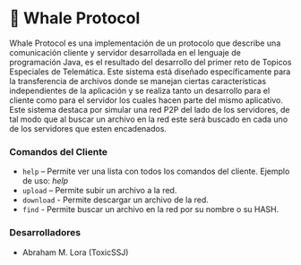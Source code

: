# 🐳 Whale Protocol
Whale Protocol es una implementación de un protocolo que describe una comunicación cliente y servidor desarrollada en el lenguaje de programación Java, es el resultado del desarrollo del primer reto de Topicos Especiales de Telemática. Este sistema está diseñado específicamente para la transferencia de archivos donde se manejan ciertas características independientes de la aplicación y se realiza tanto un desarrollo para el cliente como para el servidor los cuales hacen parte del mismo aplicativo. Este sistema destaca por simular una red P2P del lado de los servidores, de tal modo que al buscar un archivo en la red este será buscado en cada uno de los servidores que esten encadenados.

### Comandos del Cliente

- `help` – Permite ver una lista con todos los comandos del cliente. Ejemplo de uso: _help_
- `upload` – Permite  subir un archivo a la red.
- `download` - Permite descargar un archivo de la red.
- `find` - Permite buscar un archivo en la red por su nombre o su HASH.

### Desarrolladores
- Abraham M. Lora (ToxicSSJ)
